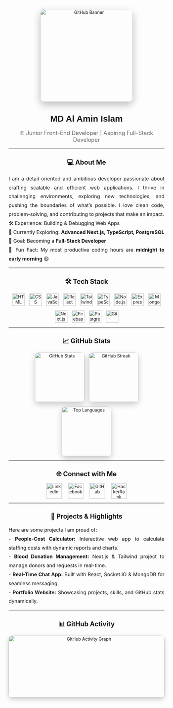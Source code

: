 <div align="center">
  <img src="[https://i.ibb.co/vxR8SvwL/github-Banner.png](https://www.canva.com/design/DAGweM_DBU8/j7_LyZCXHDZTq4CaWGP2Jg/edit?utm_content=DAGweM_DBU8&utm_campaign=designshare&utm_medium=link2&utm_source=sharebutton)" height="300" alt="GitHub Banner" style="border-radius:16px; box-shadow:0 10px 25px rgba(0,0,0,0.25);" />
</div>

<h1 align="center" style="font-family: 'Poppins', sans-serif;">MD Al Amin Islam</h1>
<p align="center" style="font-size:18px; color:#6c6c6c;">🌐 Junior Front-End Developer | Aspiring Full-Stack Developer</p>

---

<h2 align="center">💻 About Me</h2>
<p align="justify" style="max-width:800px; margin:auto; line-height:1.8; font-size:16px;">
I am a detail-oriented and ambitious developer passionate about crafting scalable and efficient web applications. I thrive in challenging environments, exploring new technologies, and pushing the boundaries of what’s possible. I love clean code, problem-solving, and contributing to projects that make an impact.
</p>

<p align="justify" style="max-width:800px; margin:auto; line-height:1.8; font-size:16px;">
🛠️ Experience: Building & Debugging Web Apps<br>
📖 Currently Exploring: <b>Advanced Next.js, TypeScript, PostgreSQL</b><br>
🎯 Goal: Becoming a <b>Full-Stack Developer</b><br>
🎲 Fun Fact: My most productive coding hours are <b>midnight to early morning</b> 😆
</p>

---

<h2 align="center">🛠️ Tech Stack</h2>
<div align="center" style="display:flex; flex-wrap:wrap; gap:15px; justify-content:center;">
  <img src="https://skillicons.dev/icons?i=html" height="40" alt="HTML" />
  <img src="https://cdn.simpleicons.org/css3/1572B6" height="40" alt="CSS" />
  <img src="https://cdn.jsdelivr.net/gh/devicons/devicon/icons/javascript/javascript-original.svg" height="40" alt="JavaScript" />
  <img src="https://cdn.jsdelivr.net/gh/devicons/devicon/icons/react/react-original.svg" height="40" alt="React" />
  <img src="https://cdn.simpleicons.org/tailwindcss/06B6D4" height="40" alt="TailwindCSS" />
  <img src="https://cdn.simpleicons.org/typescript/3178C6" height="40" alt="TypeScript" />
  <img src="https://cdn.simpleicons.org/nodedotjs/339933" height="40" alt="Node.js" />
  <img src="https://skillicons.dev/icons?i=express" height="40" alt="Express" />
  <img src="https://skillicons.dev/icons?i=mongodb" height="40" alt="MongoDB" />
  <img src="https://cdn.jsdelivr.net/gh/devicons/devicon/icons/nextjs/nextjs-original.svg" height="40" alt="Next.js" />
  <img src="https://skillicons.dev/icons?i=firebase" height="40" alt="Firebase" />
  <img src="https://cdn.simpleicons.org/postgresql/336791" height="40" alt="PostgreSQL" />
  <img src="https://cdn.simpleicons.org/git/F05032" height="40" alt="Git" />
</div>

---

<h2 align="center">📈 GitHub Stats</h2>
<div align="center" style="display:flex; flex-wrap:wrap; gap:15px; justify-content:center;">
  <img src="https://github-readme-stats.vercel.app/api?username=alaminislam34&show_icons=true&count_private=true&theme=radical&hide_border=false" height="160" alt="GitHub Stats" style="border-radius:12px; box-shadow:0 8px 20px rgba(0,0,0,0.2);" />
  <img src="https://github-readme-streak-stats.herokuapp.com/?user=alaminislam34&theme=radical&hide_border=false" height="160" alt="GitHub Streak" style="border-radius:12px; box-shadow:0 8px 20px rgba(0,0,0,0.2);" />
  <img src="https://github-readme-stats.vercel.app/api/top-langs/?username=alaminislam34&layout=compact&theme=radical&hide_border=false" height="160" alt="Top Languages" style="border-radius:12px; box-shadow:0 8px 20px rgba(0,0,0,0.2);" />
</div>

---

<h2 align="center">🌐 Connect with Me</h2>
<div align="center" style="display:flex; gap:20px; justify-content:center;">
  <a href="https://www.linkedin.com/in/alamin34/" target="_blank">
    <img src="https://cdn.simpleicons.org/linkedin/0A66C2" width="50" height="50" alt="LinkedIn" />
  </a>
  <a href="https://www.facebook.com/ar.alamin34" target="_blank">
    <img src="https://cdn.simpleicons.org/facebook/1877F2" width="50" height="50" alt="Facebook" />
  </a>
  <a href="https://github.com/alaminislam34" target="_blank">
    <img src="https://cdn.simpleicons.org/github/ffffff" width="50" height="50" alt="GitHub" />
  </a>
  <a href="https://www.hackerrank.com/alaminislam34" target="_blank">
    <img src="https://cdn.simpleicons.org/hackerrank/2EC866" width="50" height="50" alt="HackerRank" />
  </a>
</div>

---

<h2 align="center">🚀 Projects & Highlights</h2>
<p align="justify" style="max-width:800px; margin:auto; line-height:1.8; font-size:16px;">
Here are some projects I am proud of:<br>
- <b>People-Cost Calculator:</b> Interactive web app to calculate staffing costs with dynamic reports and charts.<br>
- <b>Blood Donation Management:</b> Next.js & Tailwind project to manage donors and requests in real-time.<br>
- <b>Real-Time Chat App:</b> Built with React, Socket.IO & MongoDB for seamless messaging.<br>
- <b>Portfolio Website:</b> Showcasing projects, skills, and GitHub stats dynamically.
</p>

---

<h2 align="center">📊 GitHub Activity</h2>
<div align="center">
  <img src="https://activity-graph.herokuapp.com/graph?username=alaminislam34&theme=react-dark&hide_border=false" width="100%" height="200" alt="GitHub Activity Graph" style="border-radius:12px; box-shadow:0 6px 15px rgba(0,0,0,0.2);" />
</div>
